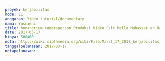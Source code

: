 ```yaml
---
proyek: kerjabilitas
kode: E1
anggaran: Video tutorial/documentary
nama: Yusnaeni
title: honorarium cameraperson Produksi Video Cafe Mella Makassar an Hairuddin
date: 2017-03-17
biaya: 500000
nota: https://wiki.ciptamedia.org/wiki/File:Maret_17_2017_kerjabilitas_E1_kameramen_neni.jpg
tanggalpelunasan: 2017-03-17
notapelunasan:
---
```


